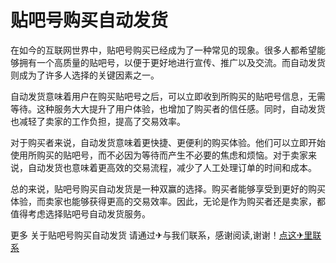 # 贴吧号购买自动发货

在如今的互联网世界中，贴吧号购买已经成为了一种常见的现象。很多人都希望能够拥有一个高质量的贴吧号，以便于更好地进行宣传、推广以及交流。而自动发货则成为了许多人选择的关键因素之一。

自动发货意味着用户在购买贴吧号之后，可以立即收到所购买的贴吧号信息，无需等待。这种服务大大提升了用户体验，也增加了购买者的信任感。同时，自动发货也减轻了卖家的工作负担，提高了交易效率。

对于购买者来说，自动发货意味着更快捷、更便利的购买体验。他们可以立即开始使用所购买的贴吧号，而不必因为等待而产生不必要的焦虑和烦恼。对于卖家来说，自动发货也意味着更高效的交易流程，减少了人工处理订单的时间和成本。

总的来说，贴吧号购买自动发货是一种双赢的选择。购买者能够享受到更好的购买体验，而卖家也能够获得更高的交易效率。因此，无论是作为购买者还是卖家，都值得考虑选择贴吧号自动发货服务。

更多 关于贴吧号购买自动发货 请通过✈与我们联系，感谢阅读,谢谢！[点这✈里联系](https://add.k02.cc)